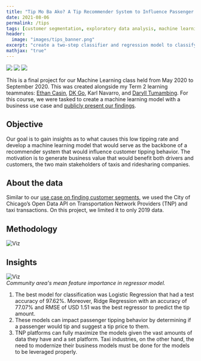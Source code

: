 ```yaml
---
title: "Tip Mo Ba Ako? A Tip Recommender System to Influence Passenger Tipping Behavior of Taxi and Ridesharing Platforms"
date: 2021-08-06
permalink: /tips
tags: [customer segmentation, exploratory data analysis, machine learning, regression, classification, transportation]
header:
  image: "images/tips_banner.png"
excerpt: "create a two-step classifier and regression model to classify whether passengers are likely to tip and provide a recommended tip amount."
mathjax: "true"
---
```


[![](https://img.shields.io/badge/Jupyter-View_Notebook-F37626?logo=jupyter)]()       [![](https://img.shields.io/badge/Github-View_HTML-181717?logo=github)]() [![](https://img.shields.io/badge/Google_Drive-View_Slides-4285F4?logo=googledrive)](https://drive.google.com/file/d/1_UaN_JA82z5YWhlaEFrPGCciCepdw0lK/view?usp=sharing)

This is a final project for our Machine Learning class held from May 2020 to September 2020. This was created alongside my Term 2 learning teammates: [Ethan Casin](https://www.linkedin.com/in/ethancasin/), [DK Go](https://www.linkedin.com/in/danielkristoffergo/), Karl Navarro, and [Daryll Tumambing](https://www.linkedin.com/in/daryll-tumambing/).  For this course, we were tasked to create a machine learning model with a business use case and [publicly present our findings](https://fb.me/e/1FSlFeg5t).

## Objective

Our goal is to gain insights as to what causes this low tipping rate and develop a machine learning model that would serve as the backbone of a recommender system that would influence customer tipping behavior. The motivation is to generate business value that would benefit both drivers and customers, the two main stakeholders of taxis and ridesharing companies. 

## About the data

Similar to our [use case on finding customer segments](https://nkespiritu.github.io/customersegments), we used the City of Chicago’s Open Data API on Transportation Network Providers (TNP) and taxi transactions. On this project, we limited it to only 2019 data. 

## Methodology

<img src="{{ site.url }}{{ site.baseurl }}/images/tips_methodology.png" alt="Viz">

## Insights

<img src="{{ site.url }}{{ site.baseurl }}/images/tips_viz.png" alt="Viz">\
*Community area's mean feature importance in regressor model.*

1. The best model for classification was Logistic Regression that had a test accuracy of 97.62%. Moreover, Ridge Regression with an accuracy of 77.07% and RMSE of USD 1.51 was the best regressor to predict the tip amount.
2. These models can impact passenger tipping behavior by determining if a passenger would tip and suggest a tip price to them. 
3. TNP platforms can fully maximize the models given the vast amounts of data they have and a set platform. Taxi industries, on the other hand, the need to modernize their business models must be done for the models to be leveraged properly.


